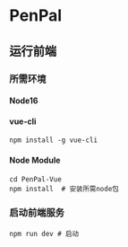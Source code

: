 # PenPal
## 运行前端

### 所需环境

#### Node16

[下载Node16.19]: https://nodejs.org/download/release/v16.19.1/

#### vue-cli

```shell
npm install -g vue-cli
```

#### Node Module

```shell
cd PenPal-Vue
npm install  # 安装所需node包
```

### 启动前端服务

```
npm run dev # 启动
```

